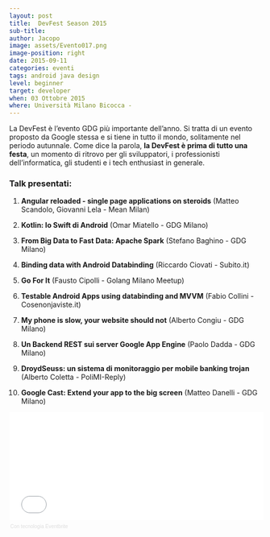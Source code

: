 ```yaml
---
layout: post
title:  DevFest Season 2015
sub-title: 
author: Jacopo
image: assets/Evento017.png
image-position: right
date: 2015-09-11
categories: eventi
tags: android java design
level: beginner
target: developer
when: 03 Ottobre 2015
where: Università Milano Bicocca - 
---
```

La DevFest è l’evento GDG più importante dell’anno. Si tratta di un evento proposto da Google stessa e si tiene in tutto il mondo, solitamente nel periodo autunnale.
Come dice la parola, **la DevFest è prima di tutto una festa**, un momento di ritrovo per gli sviluppatori, i professionisti dell’informatica, gli studenti e i tech enthusiast in generale.

### Talk presentati:

1. **Angular reloaded - single page applications on steroids** (Matteo Scandolo, Giovanni Lela - Mean Milan)
 
2. **Kotlin: lo Swift di Android** (Omar Miatello - GDG Milano)
 
3. **From Big Data to Fast Data: Apache Spark** (Stefano Baghino - GDG Milano)
 
4. **Binding data with Android Databinding** (Riccardo Ciovati - Subito.it)
 
5. **Go For It** (Fausto Cipolli - Golang Milano Meetup)
 
6. **Testable Android Apps using databinding and MVVM** (Fabio Collini - Cosenonjaviste.it)
 
7. **My phone is slow, your website should not** (Alberto Congiu - GDG Milano)
 
8. **Un Backend REST sui server Google App Engine** (Paolo Dadda - GDG Milano)
 
9. **DroydSeuss: un sistema di monitoraggio per mobile banking trojan** (Alberto Coletta - PoliMI-Reply)
 
10. **Google Cast: Extend your app to the big screen** (Matteo Danelli - GDG Milano)


<div style="width:100%; text-align:left;" ><iframe  src="//eventbrite.it/tickets-external?eid=18033194771&ref=etckt" frameborder="0" height="214" width="100%" vspace="0" hspace="0" marginheight="5" marginwidth="5" scrolling="auto" allowtransparency="true"></iframe><div style="font-family:Helvetica, Arial; font-size:10px; padding:5px 0 5px; margin:2px; width:100%; text-align:left;" ><a class="powered-by-eb" style="color: #dddddd; text-decoration: none;" target="_blank" href="http://www.eventbrite.it/r/etckt">Con tecnologia Eventbrite</a></div></div>